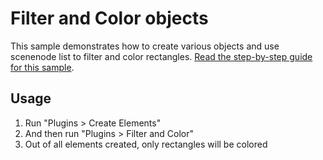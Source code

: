 # Filter and Color objects

This sample demonstrates how to create various objects and use scenenode list to filter and color rectangles.
[Read the step-by-step guide for this sample](https://github.com/AdobeXD/Plugin-Guides/tree/master/Guides/how-to-work-with-scenenodelist-guide).

## Usage

1. Run "Plugins > Create Elements"
2. And then run "Plugins > Filter and Color"
3. Out of all elements created, only rectangles will be colored
